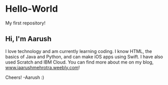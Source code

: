 # Hello-World
My first repository!

## Hi, I'm Aarush
I love technology and am currently learning coding. 
I know HTML, the basics of Java and Python, and can make iOS apps using Swift. I have also used Scratch and IBM Cloud. 
You can find more about me on my blog, www.iaarushmehrotra.weebly.com! 

Cheers!
-Aarush :)
